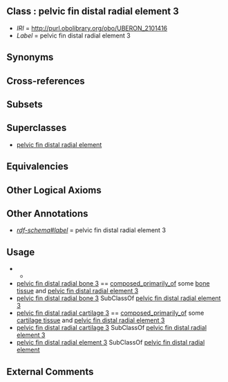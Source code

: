 
## Class : pelvic fin distal radial element 3

 * *IRI* = http://purl.obolibrary.org/obo/UBERON_2101416
 * *Label* = pelvic fin distal radial element 3

## Synonyms


## Cross-references


## Subsets


## Superclasses

 * [pelvic fin distal radial element](../../UBERON/08/UBERON_1600008.md)

## Equivalencies


## Other Logical Axioms


## Other Annotations

 * *[rdf-schema#label](../../el/rdf-schema#label.md)* = pelvic fin distal radial element 3

## Usage

 * -
 * [pelvic fin distal radial bone 3](../../UBERON/16/UBERON_2001416.md) == [composed_primarily_of](../../RO/73/RO_0002473.md) some [bone tissue](../../UBERON/81/UBERON_0002481.md) and [pelvic fin distal radial element 3](../../UBERON/16/UBERON_2101416.md)
 * [pelvic fin distal radial bone 3](../../UBERON/16/UBERON_2001416.md) SubClassOf [pelvic fin distal radial element 3](../../UBERON/16/UBERON_2101416.md)
 * [pelvic fin distal radial cartilage 3](../../UBERON/16/UBERON_2201416.md) == [composed_primarily_of](../../RO/73/RO_0002473.md) some [cartilage tissue](../../UBERON/18/UBERON_0002418.md) and [pelvic fin distal radial element 3](../../UBERON/16/UBERON_2101416.md)
 * [pelvic fin distal radial cartilage 3](../../UBERON/16/UBERON_2201416.md) SubClassOf [pelvic fin distal radial element 3](../../UBERON/16/UBERON_2101416.md)
 * [pelvic fin distal radial element 3](../../UBERON/16/UBERON_2101416.md) SubClassOf [pelvic fin distal radial element](../../UBERON/08/UBERON_1600008.md)

## External Comments

